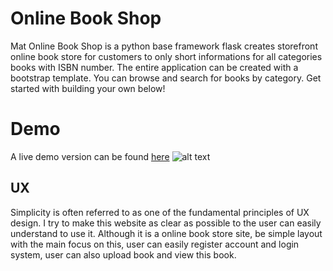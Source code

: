 # Online Book Shop

Mat Online Book Shop is a python base framework flask creates storefront online book store for customers to only short informations for all categories books with ISBN number. The entire application can be created with a bootstrap template.
 You can browse and search for books by category. Get started with building your own below!  

# Demo
A live demo version can be found [here](http://mat-online-book-shop.herokuapp.com/)
![alt text](https://i.ibb.co/qNdTnbZ/responsive.png "Demo")


## UX
Simplicity is often referred to as one of the fundamental principles of UX design. I try to make this website as clear as possible to the user can easily understand to use it. Although it is a online book store site, be simple layout with the main focus on this, user can easily register account and login system, user can also upload book and view this book.
